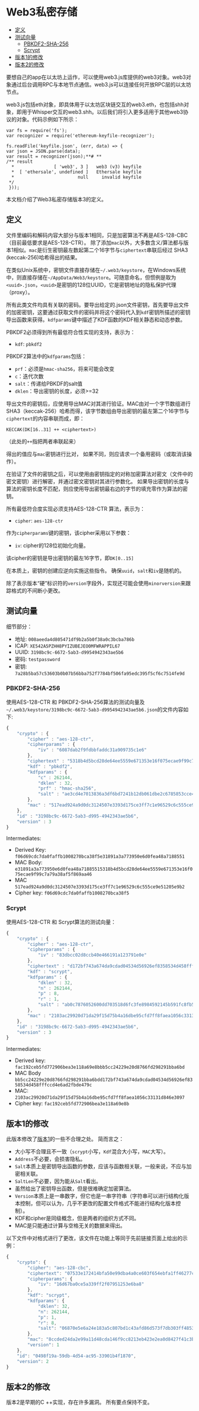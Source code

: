 # Web3私密存储

* [定义](https://github.com/ethereum/wiki/wiki/Web3-Secret-Storage-Definition#definition)
* [测试向量](https://github.com/ethereum/wiki/wiki/Web3-Secret-Storage-Definition#test-vectors)
  * [PBKDF2-SHA-256](https://github.com/ethereum/wiki/wiki/Web3-Secret-Storage-Definition#pbkdf2-sha-256)
  * [Scrypt](https://github.com/ethereum/wiki/wiki/Web3-Secret-Storage-Definition#scrypt)
* [版本1的修改](https://github.com/ethereum/wiki/wiki/Web3-Secret-Storage-Definition#alterations-from-version-1)
* [版本2的修改](https://github.com/ethereum/wiki/wiki/Web3-Secret-Storage-Definition#alterations-from-version-2)

要想自己的app在以太坊上运作，可以使用web3.js库提供的web3对象。web3对象通过后台调用RPC与本地节点通信。web3.js可以连接任何开放RPC层的以太坊节点。

web3.js包括eth对象，即具体用于以太坊区块链交互的web3.eth，也包括shh对象，即用于Whisper交互的web3.shh。以后我们将引入更多适用于其他web3协议的对象。代码示例如下所示：

```text
var fs = require('fs');
var recognizer = require('ethereum-keyfile-recognizer');

fs.readFile('keyfile.json', (err, data) => {
var json = JSON.parse(data);
var result = recognizer(json);**# **
/** result
  *               [ 'web3', 3 ]   web3 (v3) keyfile
  *  [ 'ethersale', undefined ]   Ethersale keyfile
  *                        null     invalid keyfile
 */
 }));
```



本文档介绍了Web3私密存储版本3的定义。

## 定义

文件里编码和解码内容大部分与版本1相同，只是加密算法不再是AES-128-CBC（目前最低要求是AES-128-CTR）。 除了添加`mac`以外，大多数含义/算法都与版本1相似。`mac`是衍生密钥最左数起第二个16字节与`ciphertext`串联后经过 SHA3 \(keccak-256\)哈希得出的结果。

在类似Unix系统中，密钥文件直接存储在`~/.web3/keystore`，在Windows系统中，则直接存储在`~/AppData/Web3/keystore`。可随意命名，但惯例是取为`<uuid>.json`，`<uuid>`是密钥的128位UUID，它是密钥地址的隐私保护代理（proxy）。

所有此类文件均具有关联的密码。要导出给定的.json文件密钥，首先要导出文件的加密密钥，这要通过获取文件的密码并将这个密码代入到`kdf`密钥所描述的密钥导出函数来获得。`kdfparams`键中描述了KDF函数的KDF相关静态和动态参数。

PBKDF2必须得到所有最低符合性实现的支持，表示为：

* `kdf`: `pbkdf2`

PBKDF2算法中的`kdfparams`包括：

* `prf`：必须是`hmac-sha256`，将来可能会改变
* `c`：迭代次数
* `salt`：传递给PBKDF的salt值
* `dklen`：导出密钥的长度，必须&gt;=32

导出文件的密钥后，应使用导出MAC对其进行验证。MAC由对一个字节数组进行SHA3（keccak-256）哈希而得，该字节数组由导出密钥的最左第二个16字节与`ciphertext`的内容串联而成，即：

```text
KECCAK(DK[16..31] ++ <ciphertext>)
```

（此处的`++`指把两者串联起来）

得出的值应与`mac`密钥进行比对， 如果不同，则应请求一个备用密码（或取消该操作）。

在验证了文件的密钥之后，可以使用由密钥指定的对称加密算法对密文（文件中的密文密钥）进行解密，并通过密文密钥对其进行参数化。 如果导出密钥的长度与算法的密钥长度不匹配，则应使用导出密钥最右边的字节的填充零作为算法的密钥。

所有最低符合度实现必须支持AES-128-CTR 算法，表示为：

* `cipher`: `aes-128-ctr`

作为`cipherparams`键的密钥，该cipher采用以下参数：

* `iv`: cipher的128位初始化向量。

该cipher的密钥是导出密钥的最左16字节，即`DK[0..15]`

在本质上，密钥的创建应逆向实施这些指令。 确保`uuid`，`salt`和`iv`是随机的。

除了表示版本“硬”标识符的`version`字段外，实现还可能会使用`minorversion`来跟踪格式的不间断小更改。

## 测试向量

细节部分：

* 地址: `008aeeda4d805471df9b2a5b0f38a0c3bcba786b`
* ICAP: `XE542A5PZHH8PYIZUBEJEO0MFWRAPPIL67`
* UUID: `3198bc9c-6672-5ab3-d9954942343ae5b6`
* 密码: `testpassword`
* 密钥: `7a28b5ba57c53603b0b07b56bba752f7784bf506fa95edc395f5cf6c7514fe9d`

### PBKDF2-SHA-256

使用AES-128-CTR 和 PBKDF2-SHA-256算法的测试向量及`~/.web3/keystore/3198bc9c-6672-5ab3-d9954942343ae5b6.json`的文件内容如下:

```javascript
{
    "crypto" : {
        "cipher" : "aes-128-ctr",
        "cipherparams" : {
            "iv" : "6087dab2f9fdbbfaddc31a909735c1e6"
        },
        "ciphertext" : "5318b4d5bcd28de64ee5559e671353e16f075ecae9f99c7a79a38af5f869aa46",
        "kdf" : "pbkdf2",
        "kdfparams" : {
            "c" : 262144,
            "dklen" : 32,
            "prf" : "hmac-sha256",
            "salt" : "ae3cd4e7013836a3df6bd7241b12db061dbe2c6785853cce422d148a624ce0bd"
        },
        "mac" : "517ead924a9d0dc3124507e3393d175ce3ff7c1e96529c6c555ce9e51205e9b2"
    },
    "id" : "3198bc9c-6672-5ab3-d995-4942343ae5b6",
    "version" : 3
}
```

Intermediates:

* Derived Key: `f06d69cdc7da0faffb1008270bca38f5e31891a3a773950e6d0fea48a7188551`
* MAC Body: `e31891a3a773950e6d0fea48a71885515318b4d5bcd28de64ee5559e671353e16f075ecae9f99c7a79a38af5f869aa46`
* MAC `517ead924a9d0dc3124507e3393d175ce3ff7c1e96529c6c555ce9e51205e9b2`
* Cipher key: `f06d69cdc7da0faffb1008270bca38f5`

### Scrypt

使用AES-128-CTR 和 Scrypt算法的测试向量：

```javascript
{
    "crypto" : {
        "cipher" : "aes-128-ctr",
        "cipherparams" : {
            "iv" : "83dbcc02d8ccb40e466191a123791e0e"
        },
        "ciphertext" : "d172bf743a674da9cdad04534d56926ef8358534d458fffccd4e6ad2fbde479c",
        "kdf" : "scrypt",
        "kdfparams" : {
            "dklen" : 32,
            "n" : 262144,
            "p" : 8,
            "r" : 1,
            "salt" : "ab0c7876052600dd703518d6fc3fe8984592145b591fc8fb5c6d43190334ba19"
        },
        "mac" : "2103ac29920d71da29f15d75b4a16dbe95cfd7ff8faea1056c33131d846e3097"
    },
    "id" : "3198bc9c-6672-5ab3-d995-4942343ae5b6",
    "version" : 3
}
```

Intermediates:

* Derived key: `fac192ceb5fd772906bea3e118a69e8bbb5cc24229e20d8766fd298291bba6bd`
* MAC Body `bb5cc24229e20d8766fd298291bba6bdd172bf743a674da9cdad04534d56926ef8358534d458fffccd4e6ad2fbde479c`
* MAC: `2103ac29920d71da29f15d75b4a16dbe95cfd7ff8faea1056c33131d846e3097`
* Cipher key: `fac192ceb5fd772906bea3e118a69e8b`

## 版本1的修改

此版本修改了[版本1](https://github.com/ethereum/homestead-guide/blob/master/old-docs-for-reference/go-ethereum-wiki.rst/Passphrase-protected-key-store-spec.rst)的一些不合理之处。 简而言之：

* 大小写不合理且不一致（`scrypt`小写，`Kdf`混合大小写，`MAC`大写）。
* `Address`不必要，会损害隐私。
* `Salt`本质上是密钥导出函数的参数，应该与函数相关联，一般来说，不应与加密相关联。
* `SaltLen`不必要，因为能从`Salt`看出。
* 虽然给出了密钥导出函数，但是很难确定加密算法。
* `Version`本质上是一串数字，但它也是一串字符串（字符串可以进行结构化版本控制，但可以认为，几乎不更改的配置文件格式不能进行结构化版本控制）。
* KDF和cipher是同级概念，但是两者的组织方式不同。
* MAC是只能通过计算与空格无关的数据来得出。

以下文件中对格式进行了更改，该文件在功能上等同于先前链接页面上给出的示例：

```javascript
{
    "crypto": {
        "cipher": "aes-128-cbc",
        "ciphertext": "07533e172414bfa50e99dba4a0ce603f654ebfa1ff46277c3e0c577fdc87f6bb4e4fe16c5a94ce6ce14cfa069821ef9b",
        "cipherparams": {
            "iv": "16d67ba0ce5a339ff2f07951253e6ba8"
        },
        "kdf": "scrypt",
        "kdfparams": {
            "dklen": 32,
            "n": 262144,
            "p": 1,
            "r": 8,
            "salt": "06870e5e6a24e183a5c807bd1c43afd86d573f7db303ff4853d135cd0fd3fe91"
        },
        "mac": "8ccded24da2e99a11d48cda146f9cc8213eb423e2ea0d8427f41c3be414424dd",
        "version": 1
    },
    "id": "0498f19a-59db-4d54-ac95-33901b4f1870",
    "version": 2
}
```

## 版本2的修改

版本2是早期的C ++实现，存在许多漏洞。 所有要点保持不变。

